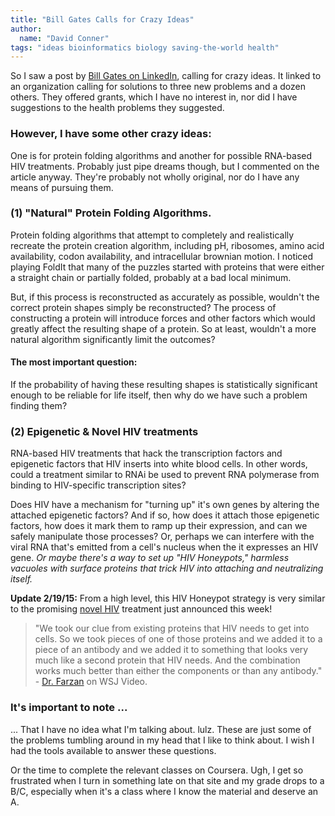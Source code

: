 ```yaml
---
title: "Bill Gates Calls for Crazy Ideas"
author:
  name: "David Conner"
tags: "ideas bioinformatics biology saving-the-world health"
---
```


So I saw a post by
[Bill Gates on LinkedIn](https://www.linkedin.com/pulse/article/20141021225933-251749025-a-call-for-crazy-ideas),
calling for crazy ideas.  It linked to an organization calling for
solutions to three new problems and a dozen others.  They offered
grants, which I have no interest in, nor did I have suggestions to the
health problems they suggested.

### However, I have some other crazy ideas:

One is for protein folding algorithms and another for possible
RNA-based HIV treatments. Probably just pipe dreams though, but I
commented on the article anyway.  They're probably not wholly
original, nor do I have any means of pursuing them.

### (1) "Natural" Protein Folding Algorithms.

Protein folding algorithms that attempt to completely and
realistically recreate the protein creation algorithm, including pH,
ribosomes, amino acid availability, codon availability, and
intracellular brownian motion.  I noticed playing FoldIt that many of
the puzzles started with proteins that were either a straight chain or
partially folded, probably at a bad local minimum.

But, if this process is reconstructed as accurately as possible,
wouldn't the correct protein shapes simply be reconstructed? The
process of constructing a protein will introduce forces and other
factors which would greatly affect the resulting shape of a
protein. So at least, wouldn't a more natural algorithm significantly
limit the outcomes?

#### The most important question:

If the probability of having these resulting shapes is statistically
significant enough to be reliable for life itself, then why do we have
such a problem finding them?

### (2) Epigenetic & Novel HIV treatments

RNA-based HIV treatments that hack the transcription factors and
epigenetic factors that HIV inserts into white blood cells. In other
words, could a treatment similar to RNAi be used to prevent RNA
polymerase from binding to HIV-specific transcription sites?

Does HIV have a mechanism for "turning up" it's own genes by altering
the attached epigenetic factors? And if so, how does it attach those
epigenetic factors, how does it mark them to ramp up their expression,
and can we safely manipulate those processes? Or, perhaps we can
interfere with the viral RNA that's emitted from a cell's nucleus when
the it expresses an HIV gene. *Or maybe there's a way to set up "HIV
Honeypots," harmless vacuoles with surface proteins that trick HIV
into attaching and neutralizing itself.*

**Update 2/19/15:** From a high level, this HIV Honeypot strategy is
very similar to the promising
[novel HIV](http://www.latimes.com/science/sciencenow/la-sci-sn-hiv-vaccine-20150217-story.html)
treatment just announced this week!

> "We took our clue from existing proteins that HIV needs to get into
> cells.  So we took pieces of one of those proteins and we added it
> to a piece of an antibody and we added it to something that looks
> very much like a second protein that HIV needs.  And the combination
> works much better than either the components or than any
> antibody." -
> [Dr. Farzan](http://www.wsj.com/video/molecule-shows-ability-to-block-aids-virus/CDD968BE-D773-44F3-8788-C22219D0A838.html)
> on WSJ Video.

### It's important to note ...

... That I have no idea what I'm talking about. lulz.  These are just
some of the problems tumbling around in my head that I like to think
about.  I wish I had the tools available to answer these questions.

Or the time to complete the relevant classes on Coursera.  Ugh, I get
so frustrated when I turn in something late on that site and my grade
drops to a B/C, especially when it's a class where I know the material
and deserve an A.
